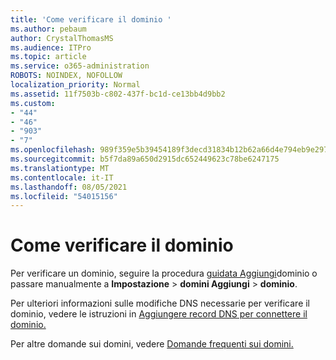 ```yaml
---
title: 'Come verificare il dominio '
ms.author: pebaum
author: CrystalThomasMS
ms.audience: ITPro
ms.topic: article
ms.service: o365-administration
ROBOTS: NOINDEX, NOFOLLOW
localization_priority: Normal
ms.assetid: 11f7503b-c802-437f-bc1d-ce13bb4d9bb2
ms.custom:
- "44"
- "46"
- "903"
- "7"
ms.openlocfilehash: 989f359e5b39454189f3decd31834b12b62a66d4e794eb9e2977173effb80b60
ms.sourcegitcommit: b5f7da89a650d2915dc652449623c78be6247175
ms.translationtype: MT
ms.contentlocale: it-IT
ms.lasthandoff: 08/05/2021
ms.locfileid: "54015156"
---
```

# <a name="how-to-verify-your-domain"></a>Come verificare il dominio

Per verificare un dominio, seguire la procedura [guidata Aggiungi](https://admin.microsoft.com/Adminportal#/Domains/Wizard)dominio o passare manualmente a **Impostazione**  >  **domini Aggiungi**  >  **dominio**.

Per ulteriori informazioni sulle modifiche DNS necessarie per verificare il dominio, vedere le istruzioni in [Aggiungere record DNS per connettere il dominio.](/microsoft-365/admin/get-help-with-domains/create-dns-records-at-any-dns-hosting-provider)

Per altre domande sui domini, vedere [Domande frequenti sui domini.](/microsoft-365/admin/setup/domains-faq)
